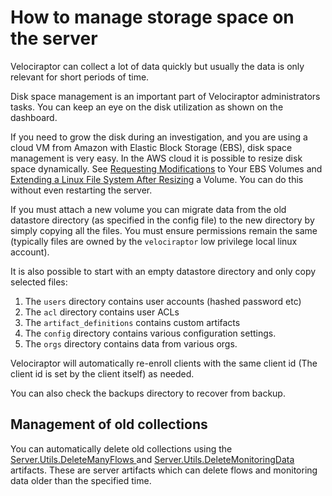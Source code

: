 # How to manage storage space on the server

Velociraptor can collect a lot of data quickly but usually the data is
only relevant for short periods of time.

Disk space management is an important part of Velociraptor
administrators tasks. You can keep an eye on the disk utilization as
shown on the dashboard.

If you need to grow the disk during an investigation, and you are
using a cloud VM from Amazon with Elastic Block Storage (EBS), disk
space management is very easy. In the AWS cloud it is possible to
resize disk space dynamically. See [Requesting
Modifications](https://docs.aws.amazon.com/AWSEC2/latest/UserGuide/requesting-ebs-volume-modifications.html)
to Your EBS Volumes and [Extending a Linux File System After
Resizing](https://docs.aws.amazon.com/AWSEC2/latest/UserGuide/recognize-expanded-volume-linux.html)
a Volume. You can do this without even restarting the server.

If you must attach a new volume you can migrate data from the old
datastore directory (as specified in the config file) to the new
directory by simply copying all the files. You must ensure permissions
remain the same (typically files are owned by the `velociraptor` low
privilege local linux account).

It is also possible to start with an empty datastore directory and
only copy selected files:

1. The `users` directory contains user accounts (hashed password etc)
2. The `acl` directory contains user ACLs
3. The `artifact_definitions` contains custom artifacts
4. The `config` directory contains various configuration settings.
5. The `orgs` directory contains data from various orgs.

Velociraptor will automatically re-enroll clients with the same client
id (The client id is set by the client itself) as needed.

You can also check the backups directory to recover from backup.

## Management of old collections

You can automatically delete old collections using the
[Server.Utils.DeleteManyFlows
](/artifact_references/pages/server.utils.deletemanyflows/) and
[Server.Utils.DeleteMonitoringData
](/artifact_references/pages/server.utils.deletemonitoringdata/)
artifacts. These are server artifacts which can delete flows and
monitoring data older than the specified time.
